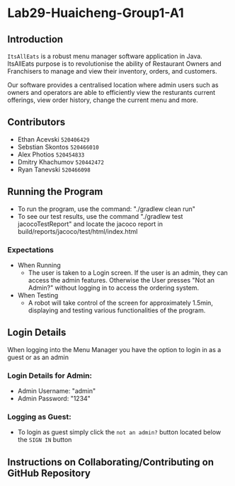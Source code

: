 # Lab29-Huaicheng-Group1-A1

## Introduction
`ItsAllEats` is a robust menu manager software application in Java. ItsAllEats purpose is to revolutionise
the ability of Restaurant Owners and Franchisers to manage and view their inventory, orders, and customers.

Our software provides a centralised location where admin users such as owners and operators are able to
efficiently view the resturants current offerings, view order history, change the current menu and more.


## Contributors

* Ethan Acevski `520406429`
* Sebstian Skontos `520466010`
* Alex Photios `520454833`
* Dmitry Khachumov `520442472`
* Ryan Tanevski `520466098`

## Running the Program
- To run the program, use the command: "./gradlew clean run"
- To see our test results, use the command "./gradlew test jacocoTestReport" and locate the jacoco report in build/reports/jacoco/test/html/index.html
### Expectations
* When Running
  - The user is taken to a Login screen. If the user is an admin, they can access the admin features. Otherwise the User presses "Not an Admin?" without logging in to access the ordering system.
* When Testing
  - A robot will take control of the screen for approximately 1.5min, displaying and testing various functionalities of the program.
## Login Details

When logging into the Menu Manager you have the option to login in as a guest or as an admin

### Login Details for Admin:

* Admin Username: "admin"
* Admin Password: "1234"

### Logging as Guest:

* To login as guest simply click the `not an admin?` button located below the `SIGN IN` button

## Instructions on Collaborating/Contributing on GitHub Repository



